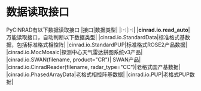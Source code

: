# 数据读取接口
PyCINRAD有以下数据读取接口
|接口|数据类型|
|:-:|:-:|
|**cinrad.io.read_auto**|万能读取接口，自动判断以下数据类型|
|cinrad.io.StandardData|标准格式基数据，包括标准格式相控阵|
|cinrad.io.StandardPUP|标准格式ROSE2产品数据|
|cinrad.io.MocMosaic|探测中心天气雷达拼图系统v3产品|
|cinrad.io.SWAN(filename, product="CR")| SWAN产品|
|cinrad.io.CinradReader(filename, radar_type="CC")|老格式国产基数据|
|cinrad.io.PhasedArrayData|老格式相控阵基数据|
|cinrad.io.PUP|老格式PUP数据|


